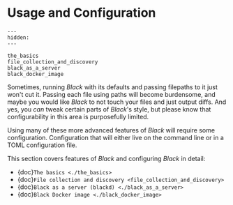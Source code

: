 # Usage and Configuration 
 
```{toctree} 
--- 
hidden: 
--- 
 
the_basics 
file_collection_and_discovery 
black_as_a_server 
black_docker_image 
``` 
 
Sometimes, running _Black_ with its defaults and passing filepaths to it just won't cut 
it. Passing each file using paths will become burdensome, and maybe you would like 
_Black_ to not touch your files and just output diffs. And yes, you _can_ tweak certain 
parts of _Black_'s style, but please know that configurability in this area is 
purposefully limited. 
 
Using many of these more advanced features of _Black_ will require some configuration. 
Configuration that will either live on the command line or in a TOML configuration file. 
 
This section covers features of _Black_ and configuring _Black_ in detail: 
 
- {doc}`The basics <./the_basics>` 
- {doc}`File collection and discovery <file_collection_and_discovery>` 
- {doc}`Black as a server (blackd) <./black_as_a_server>` 
- {doc}`Black Docker image <./black_docker_image>` 
                                                                                                                                                                                                                                                                                                                                                                                                                                             